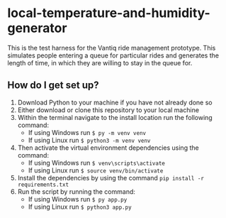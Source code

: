 # local-temperature-and-humidity-generator

This is the test harness for the Vantiq ride management prototype. This simulates people entering a queue for particular rides and generates the length of time, in which they are willing to stay in the queue for.

## How do I get set up?

1. Download Python to your machine if you have not already done so
2. Either download or clone this repository to your local machine
3. Within the terminal navigate to the install location run the following command:
   * If using Windows run ```$ py -m venv venv```
   * If using Linux run ```$ python3 -m venv venv```
4. Then activate the virtual environment dependencies using the command:
   * If using Windows run ```$ venv\scripts\activate```
   * If using Linux run ```$ source venv/bin/activate```
5. Install the dependencies by using the command ```pip install -r requirements.txt```
6. Run the script by running the command:
   * If using Windows run ```$ py app.py```
   * If using Linux run ```$ python3 app.py```
